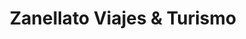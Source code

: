---
title: "Zanellato Viajes & Turismo"
url: /neuquen/zanellato-viajes-y-turismo/
shop: agencia de viajes
---